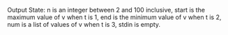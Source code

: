 Output State: n is an integer between 2 and 100 inclusive, start is the maximum value of v when t is 1, end is the minimum value of v when t is 2, num is a list of values of v when t is 3, stdin is empty.